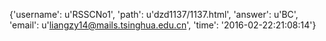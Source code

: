 {'username': u'RSSCNo1', 'path': u'dzd1137/1137.html', 'answer': u'BC', 'email': u'liangzy14@mails.tsinghua.edu.cn', 'time': '2016-02-22:21:08:14'}